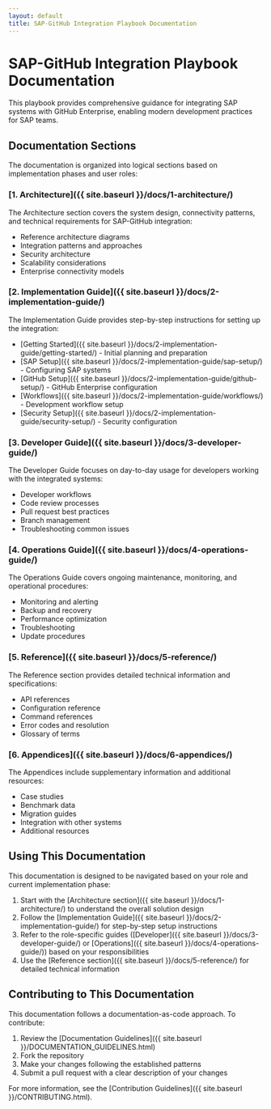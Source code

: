 ```yaml
---
layout: default
title: SAP-GitHub Integration Playbook Documentation
---
```


# SAP-GitHub Integration Playbook Documentation

This playbook provides comprehensive guidance for integrating SAP systems with GitHub Enterprise, enabling modern development practices for SAP teams.

## Documentation Sections

The documentation is organized into logical sections based on implementation phases and user roles:

### [1. Architecture]({{ site.baseurl }}/docs/1-architecture/)

The Architecture section covers the system design, connectivity patterns, and technical requirements for SAP-GitHub integration:

- Reference architecture diagrams
- Integration patterns and approaches
- Security architecture
- Scalability considerations
- Enterprise connectivity models

### [2. Implementation Guide]({{ site.baseurl }}/docs/2-implementation-guide/)

The Implementation Guide provides step-by-step instructions for setting up the integration:

- [Getting Started]({{ site.baseurl }}/docs/2-implementation-guide/getting-started/) - Initial planning and preparation
- [SAP Setup]({{ site.baseurl }}/docs/2-implementation-guide/sap-setup/) - Configuring SAP systems
- [GitHub Setup]({{ site.baseurl }}/docs/2-implementation-guide/github-setup/) - GitHub Enterprise configuration
- [Workflows]({{ site.baseurl }}/docs/2-implementation-guide/workflows/) - Development workflow setup
- [Security Setup]({{ site.baseurl }}/docs/2-implementation-guide/security-setup/) - Security configuration

### [3. Developer Guide]({{ site.baseurl }}/docs/3-developer-guide/)

The Developer Guide focuses on day-to-day usage for developers working with the integrated systems:

- Developer workflows
- Code review processes
- Pull request best practices
- Branch management
- Troubleshooting common issues

### [4. Operations Guide]({{ site.baseurl }}/docs/4-operations-guide/)

The Operations Guide covers ongoing maintenance, monitoring, and operational procedures:

- Monitoring and alerting
- Backup and recovery
- Performance optimization
- Troubleshooting
- Update procedures

### [5. Reference]({{ site.baseurl }}/docs/5-reference/)

The Reference section provides detailed technical information and specifications:

- API references
- Configuration reference
- Command references
- Error codes and resolution
- Glossary of terms

### [6. Appendices]({{ site.baseurl }}/docs/6-appendices/)

The Appendices include supplementary information and additional resources:

- Case studies
- Benchmark data
- Migration guides
- Integration with other systems
- Additional resources

## Using This Documentation

This documentation is designed to be navigated based on your role and current implementation phase:

1. Start with the [Architecture section]({{ site.baseurl }}/docs/1-architecture/) to understand the overall solution design
2. Follow the [Implementation Guide]({{ site.baseurl }}/docs/2-implementation-guide/) for step-by-step setup instructions
3. Refer to the role-specific guides ([Developer]({{ site.baseurl }}/docs/3-developer-guide/) or [Operations]({{ site.baseurl }}/docs/4-operations-guide/)) based on your responsibilities
4. Use the [Reference section]({{ site.baseurl }}/docs/5-reference/) for detailed technical information

## Contributing to This Documentation

This documentation follows a documentation-as-code approach. To contribute:

1. Review the [Documentation Guidelines]({{ site.baseurl }}/DOCUMENTATION_GUIDELINES.html)
2. Fork the repository
3. Make your changes following the established patterns
4. Submit a pull request with a clear description of your changes

For more information, see the [Contribution Guidelines]({{ site.baseurl }}/CONTRIBUTING.html).
